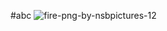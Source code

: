 #abc
![fire-png-by-nsbpictures-12](https://user-images.githubusercontent.com/81958374/123773440-7b74cb80-d8ee-11eb-8e3c-70155a7b5f2c.png)
